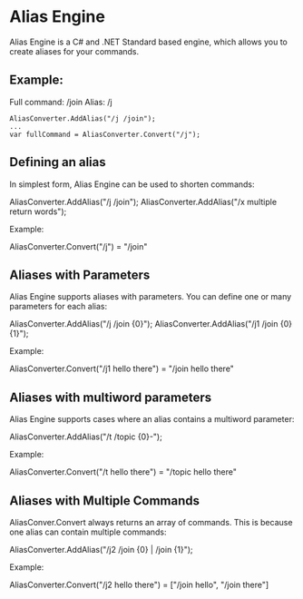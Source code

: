 # Alias Engine

Alias Engine is a C# and .NET Standard based engine, which allows you to create aliases for your commands.

## Example:

Full command: /join
Alias: /j

```
AliasConverter.AddAlias("/j /join");
...
var fullCommand = AliasConverter.Convert("/j");
```

## Defining an alias

In simplest form, Alias Engine can be used to shorten commands:

AliasConverter.AddAlias("/j /join");
AliasConverter.AddAlias("/x multiple return words");

Example:

AliasConverter.Convert("/j") = "/join"

## Aliases with Parameters

Alias Engine supports aliases with parameters. You can define one or many parameters for each alias:

AliasConverter.AddAlias("/j /join {0}");
AliasConverter.AddAlias("/j1 /join {0} {1}");

Example:

AliasConverter.Convert("/j1 hello there") = "/join hello there"

## Aliases with multiword parameters

Alias Engine supports cases where an alias contains a multiword parameter:

AliasConverter.AddAlias("/t /topic {0}-");

Example:

AliasConverter.Convert("/t hello there") = "/topic hello there"

## Aliases with Multiple Commands

AliasConver.Convert always returns an array of commands. This is because one alias can contain multiple commands:

AliasConverter.AddAlias("/j2 /join {0} | /join {1}");

Example:

AliasConverter.Convert("/j2 hello there") =  ["/join hello", "/join there"]